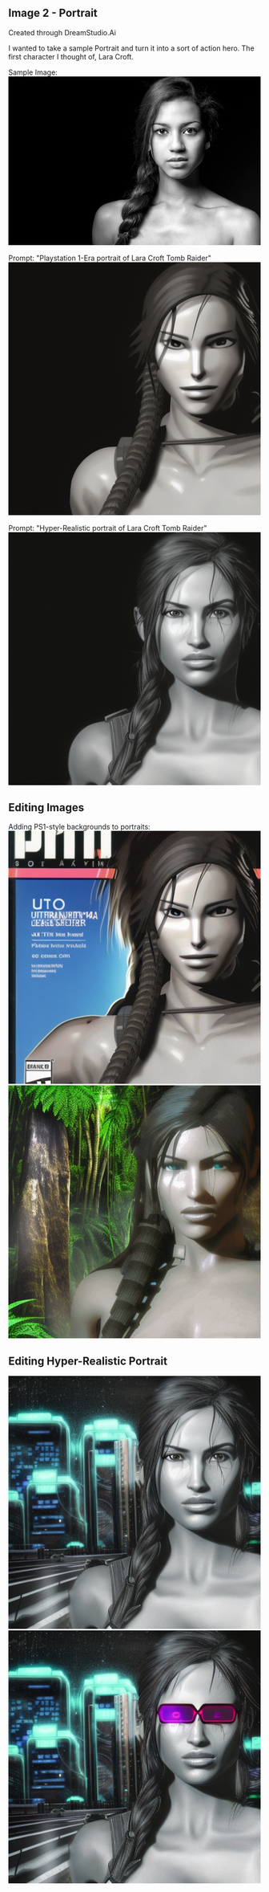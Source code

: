 ## Image 2 - Portrait

Created through DreamStudio.Ai

I wanted to take a sample Portrait and turn it into a sort of action hero. The first character I thought of, Lara Croft.

Sample Image: 
![Alt text](Portrait%20-%20Sample%20Image.jpg)

Prompt: "Playstation 1-Era portrait of Lara Croft Tomb Raider"
![Alt text](P2%201.png)

Prompt: "Hyper-Realistic portrait of Lara Croft Tomb Raider" 
![Alt text](p2%204.png)

## Editing Images

Adding PS1-style backgrounds to portraits: 
![Alt text](P2%202.png)![Alt text](p2%203.png)

## Editing Hyper-Realistic Portrait

![Alt text](p2%205.png)![Alt text](p2%206.png)